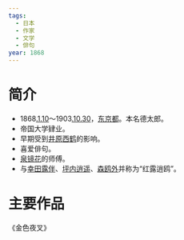 ```yaml
---
tags:
  - 日本
  - 作家
  - 文学
  - 俳句
year: 1868
---
```

# 简介

- 1868[.1.10](2024-01-10.md)〜1903[.10.30](2024-10-30.md)，[东京都](东京都.md)。本名德太郎。
- 帝国大学肄业。
- 早期受到[井原西鹤](井原西鹤.md)的影响。
- 喜爱俳句。
- [泉镜花](泉镜花.md)的师傅。
- 与[幸田露伴](幸田露伴.md)、[坪内逍遥](坪内逍遥.md)、[森鸥外](森鸥外.md)并称为“红露逍鸥”。
# 主要作品

《金色夜叉》